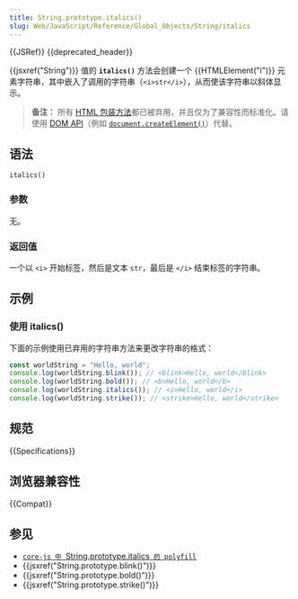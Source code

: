 ```yaml
---
title: String.prototype.italics()
slug: Web/JavaScript/Reference/Global_Objects/String/italics
---
```


{{JSRef}} {{deprecated_header}}

{{jsxref("String")}} 值的 **`italics()`** 方法会创建一个 {{HTMLElement("i")}} 元素字符串，其中嵌入了调用的字符串（`<i>str</i>`），从而使该字符串以斜体显示。

> **备注：** 所有 [HTML 包装方法](/zh-CN/docs/Web/JavaScript/Reference/Global_Objects/String#html_包装器方法)都已被弃用，并且仅为了兼容性而标准化。请使用 [DOM API](/zh-CN/docs/Web/API/Document_Object_Model)（例如 [`document.createElement()`](/zh-CN/docs/Web/API/Document/createElement)）代替。

## 语法

```js-nolint
italics()
```

### 参数

无。

### 返回值

一个以 `<i>` 开始标签，然后是文本 `str`，最后是 `</i>` 结束标签的字符串。

## 示例

### 使用 italics()

下面的示例使用已弃用的字符串方法来更改字符串的格式：

```js
const worldString = "Hello, world";
console.log(worldString.blink()); // <blink>Hello, world</blink>
console.log(worldString.bold()); // <b>Hello, world</b>
console.log(worldString.italics()); // <i>Hello, world</i>
console.log(worldString.strike()); // <strike>Hello, world</strike>
```

## 规范

{{Specifications}}

## 浏览器兼容性

{{Compat}}

## 参见

- [`core-js 中 `String.prototype.italics` 的 polyfill`](https://github.com/zloirock/core-js#ecmascript-string-and-regexp)
- {{jsxref("String.prototype.blink()")}}
- {{jsxref("String.prototype.bold()")}}
- {{jsxref("String.prototype.strike()")}}
